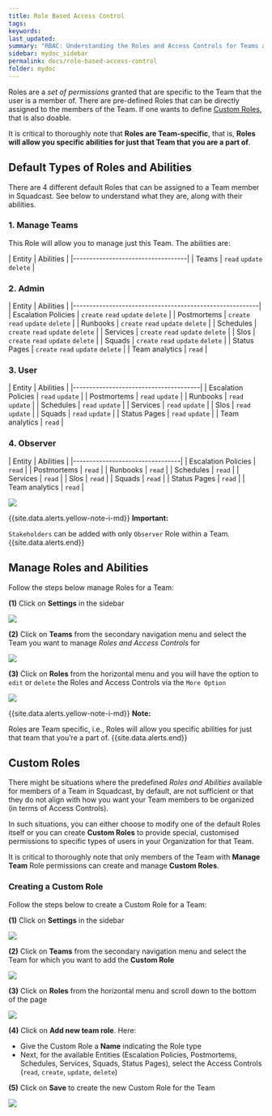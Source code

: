```yaml
---
title: Role Based Access Control
tags:
keywords:
last_updated:
summary: "RBAC: Understanding the Roles and Access Controls for Teams and Custom Roles"
sidebar: mydoc_sidebar
permalink: docs/role-based-access-control
folder: mydoc
---
```


Roles are a _set of permissions_ granted that are specific to the Team that the user is a member of. There are pre-defined Roles that can be directly assigned to the members of the Team. If one wants to define [Custom Roles](#custom-roles), that is also doable.

It is critical to thoroughly note that **Roles are Team-specific**, that is, **Roles will allow you specific abilities for just that Team that you are a part of**.

## Default Types of Roles and Abilities

There are 4 different default Roles that can be assigned to a Team member in Squadcast. See below to understand what they are, along with their abilities.

### 1. Manage Teams

This Role will allow you to manage just this Team. The abilities are:

| Entity | Abilities                |
|-----------------------------------|
| Teams  | `read` `update` `delete` |

### 2. Admin

| Entity              | Abilities                         |
|---------------------------------------------------------|
| Escalation Policies | `create` `read` `update` `delete` |
| Postmortems         | `create` `read` `update` `delete` |
| Runbooks            | `create` `read` `update` `delete` |
| Schedules           | `create` `read` `update` `delete` |
| Services            | `create` `read` `update` `delete` |
| Slos                | `create` `read` `update` `delete` |
| Squads              | `create` `read` `update` `delete` |
| Status Pages        | `create` `read` `update` `delete` |
| Team analytics      | `read`                            |

### 3. User

| Entity              | Abilities       |
|---------------------------------------|
| Escalation Policies | `read` `update` |
| Postmortems         | `read` `update` |
| Runbooks            | `read` `update` |
| Schedules           | `read` `update` |
| Services            | `read` `update` |
| Slos                | `read` `update` |
| Squads              | `read` `update` |
| Status Pages        | `read` `update` |
| Team analytics      | `read`          |

### 4. Observer

| Entity              | Abilities |
|---------------------------------|
| Escalation Policies | `read`    |
| Postmortems         | `read`    |
| Runbooks            | `read`    |
| Schedules           | `read`    |
| Services            | `read`    |
| Slos                | `read`    |
| Squads              | `read`    |
| Status Pages        | `read`    |
| Team analytics      | `read`    |

![](images/rbac_roles.png)

{{site.data.alerts.yellow-note-i-md}}
**Important:**

`Stakeholders` can be added with only `Observer` Role within a Team.
{{site.data.alerts.end}}

## Manage Roles and Abilities

Follow the steps below manage Roles for a Team:

**(1)** Click on **Settings** in the sidebar

![](images/add_and_delete_users_1.png)

**(2)** Click on **Teams** from the secondary navigation menu and select the Team you want to manage _Roles and Access Controls_ for

![](images/add_and_delete_teams_1.png)

**(3)** Click on **Roles** from the horizontal menu and you will have the option to `edit` or `delete` the Roles and Access Controls via the `More Option`

![](images/rbac_2.png)

{{site.data.alerts.yellow-note-i-md}}
**Note:**

Roles are Team specific, i.e., Roles will allow you specific abilities for just that team that you’re a part of.
{{site.data.alerts.end}}

## Custom Roles

There might be situations where the predefined _Roles and Abilities_ available for members of a Team in Squadcast, by default, are not sufficient or that they do not align with how you want your Team members to be organized (in terms of Access Controls). 

In such situations, you can either choose to modify one of the default Roles itself or you can create **Custom Roles** to provide special, customised permissions to specific types of users in your Organization for that Team.

It is critical to thoroughly note that only members of the Team with **Manage Team** Role permissions can create and manage **Custom Roles**.

### Creating a Custom Role

Follow the steps below to create a Custom Role for a Team:

**(1)** Click on **Settings** in the sidebar

![](images/add_and_delete_users_1.png)

**(2)** Click on **Teams** from the secondary navigation menu and select the Team for which you want to add the **Custom Role**

![](images/add_and_delete_teams_1.png)

**(3)** Click on **Roles** from the horizontal menu and scroll down to the bottom of the page

![](images/rbac_3.png)

**(4)** Click on **Add new team role**. Here:
- Give the Custom Role a **Name** indicating the Role type
- Next, for the available Entities (Escalation Policies, Postmortems, Schedules, Services, Squads, Status Pages), select the Access Controls (`read`, `create`, `update`, `delete`)

**(5)** Click on **Save** to create the new Custom Role for the Team

![](images/rbac_4.png)

